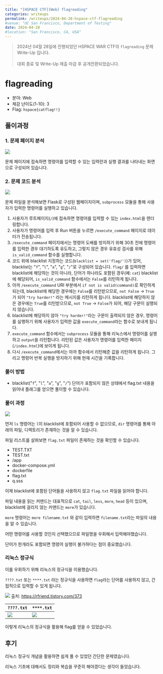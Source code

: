 ```yaml
---
title: "[HSPACE CTF][Web] flagreading"
categories: writeups
permalink: /writeups/2024-04-28-hspace-ctf-flagreading
#venue: "UC San Francisco, Department of Testing"
date: 2024-04-28
#location: "San Francisco, CA, USA"
---
```


> 2024년 04월 28일에 진행되었던 HSPACE WAR CTF의 `flagreading` 문제 Write-Up 입니다.<br><br>대회 종료 및 Write-Up 제출 마감 후 공개전환되었습니다.


# flagreading

- 분야: Web
- 체감 난이도(1-10): 3 
- Flag: `hspace{catflag!!}`

## 풀이과정

### 1. 문제 페이지 분석

![](https://velog.velcdn.com/images/dhlife09/post/707dc3eb-15e5-4c79-a732-cf9b93ebd8b7/image.png)

문제 페이지에 접속하면 명령어를 입력할 수 있는 입력란과 실행 결과를 나타내는 화면으로 구성되어 있습니다.

### 2. 문제 코드 분석
![](https://velog.velcdn.com/images/dhlife09/post/bb7dcda8-1fbb-48e4-b18b-42e51b649012/image.png)


문제 파일을 분석해보면 Flask로 구성된 웹페이지이며, `subprocess` 모듈을 통해 사용자가 입력한 명령어를 실행하고 있습니다.

1. 사용자가 루트페이지(`/`)에 접속하면 명령어를 입력할 수 있는 `index.html`을 렌더링합니다.
2. 사용자가 명령어를 입력 후 Run 버튼을 누르면 `/execute_command` 페이지로 데이터가 전송됩니다.
3. `/execute_command` 페이지에서는 명령어 도배를 방지하기 위해 30초 전에 명령어를 입력한 경우 대기하도록 유도하고, 그렇지 않은 경우 유효성 검사를 위해 `is_valid_command` 함수를 실행합니다.
4. 코드 위에 blacklist 지정하는 코드(`blacklist = set('flag/')`)가 있어, blacklist는 "`f`", "`l`", "`a`", "`g`", "`/`"로 구성되어 있습니다. `flag/` 를 입력하면 blacklist에 해당하는 것이 아니라, 단어가 하나라도 포함된 경우(예: `cat`) blacklist에 해당되어, `is_valid_command` 함수에서는 `False`를 리턴하게 됩니다.
5. 아까 `/execute_command` URI 부분에서 `if not is valid(command)`로 확인하게 되는데, blacklist에 해당한 경우에는 `False`를 리턴받으므로, `not False` -> `True`가 되어 `"try harder!"` 라는 메시지를 리턴하게 됩니다. blacklist에 해당하지 않은 경우에는 `True`를 리턴받으므로, `not True` -> `False`가 되어, 해당 구문이 실행되지 않습니다.
6. blacklist에 해당하지 않아 `"try harder!"`라는 구문이 출력되지 않은 경우, 명령어를 실행하기 위해 사용자가 입력한 값을 `execute_command`라는 함수로 보내게 됩니다.
7. `execute_command` 함수에서는 `subprocess` 모듈을 통해 리눅스에서 명령어를 실행하고 `output`을 리턴합니다. 리턴된 값은 사용자가 명령어를 입력한 페이지(`/index.html`)에 보이게 됩니다.
8. 다시 `/execute_command`에서는 아까 함수에서 리턴해준 값을 리턴하게 됩니다. 그리고 명령어 반복 실행을 방지하기 위해 현재 시간을 기록합니다.

### 풀이 방법
- blacklist("`f`", "`l`", "`a`", "`g`", "`/`") 단어가 포함되지 않은 상태에서 flag.txt 내용을 읽어내 플래그를 얻으면 풀이할 수 있습니다.

### 풀이 과정
![](https://velog.velcdn.com/images/dhlife09/post/8a0ec45d-d129-4579-afff-18a68c2c0700/image.png)

먼저 `ls` 명령어는 `l`이 blacklist에 포함되어 사용할 수 없으므로, `dir` 명령어를 통해 아래의 파일, 디렉토리가 존재하는 것을 알 수 있습니다. 

파일 리스트를 살펴보면 `flag.txt` 파일이 존재하는 것을 확인할 수 있습니다.
- TEST.TXT
- TEST.txt
- /app
- docker-compose.yml
- dockerfile
- flag.txt
- q.sss

이제 blacklist에 포함된 단어들을 사용하지 않고 `flag.txt` 파일을 읽어야 합니다.

파일 내용을 읽는 커맨드는 대표적으로 `cat`, `tail`, `less`, `more`, `head` 등이 있으며, blacklist에 걸리지 않는 커맨드는 `more`가 있습니다.

`more` 명령어는 `more filename.txt` 와 같이 입력하면 `filename.txt`라는 파일의 내용을 알 수 있습니다.

어떤 명령어를 사용할 것인지 선택했으므로 파일명을 우회해서 입력해야했습니다.

단어가 한개라도 포함되면 명령어 실행이 불가하다는 점이 중요했습니다.

### 리눅스 정규식

이를 우회하기 위해 리눅스의 정규식을 이용했습니다.

`????.txt` 또는 `****.txt` 라는 정규식을 사용하면 `flag`라는 단어를 사용하지 않고, 간접적으로 입력할 수 있게 됩니다.

![](https://img1.daumcdn.net/thumb/R1280x0/?scode=mtistory2&fname=https%3A%2F%2Ft1.daumcdn.net%2Fcfile%2Ftistory%2F99BC194C5B650B1031)
출처: https://rfriend.tistory.com/373

|`????.txt`|`****.txt`|
|----|----|
|![](https://velog.velcdn.com/images/dhlife09/post/4361a855-4f3e-4de9-a6bd-05720fa8404b/image.png)|![](https://velog.velcdn.com/images/dhlife09/post/530dbed7-0dd1-477f-ba9b-e70daac666ea/image.png)|


이렇게 리눅스의 정규식을 활용해 flag를 얻을 수 있었습니다.

## 후기
리눅스 정규식 개념을 활용하면 쉽게 풀 수 있었던 간단한 문제였습니다.

리눅스 기초에 대해서도 정리와 복습을 꾸준히 해야겠다는 생각이 들었습니다.
